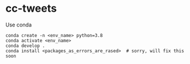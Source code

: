 # cc-tweets

Use conda

```
conda create -n <env_name> python=3.8
conda activate <env_name>
conda develop .
conda install <packages_as_errors_are_rased>  # sorry, will fix this soon
```
